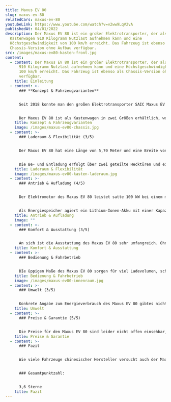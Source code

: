 ```yaml
---
title: Maxus EV 80
slug: maxus-ev-80
relatedCars: maxus-ev-80
youtubeLink: https://www.youtube.com/watch?v=v2ww9LqV2vA
publishedAt: 04/01/2022
description: Der Maxus EV 80 ist ein großer Elektrotransporter, der als
  Kastenwagen 910 Kilogramm Nutzlast aufnehmen kann und eine
  Höchstgeschwindigkeit von 100 km/h erreicht. Das Fahrzeug ist ebenso als
  Chassis-Version ohne Aufbau verfügbar.
src: /images/maxus-ev80-kasten-front.jpg
content:
  - content: Der Maxus EV 80 ist ein großer Elektrotransporter, der als Kastenwagen
      910 Kilogramm Nutzlast aufnehmen kann und eine Höchstgeschwindigkeit von
      100 km/h erreicht. Das Fahrzeug ist ebenso als Chassis-Version ohne Aufbau
      verfügbar.
    title: Einleitung
  - content: >-
      ### **Konzept & Fahrzeugvarianten**


      Seit 2018 konnte man den großen Elektrotransporter SAIC Maxus EV 80 bereits auf deutschen Straßen sehen. Damals wurden rund 200 Fahrzeuge über eine Autovermietung in den Straßenverkehr gebracht. Im Jahr 2020 folgte der freie Verkauf des Modells vom größten chinesischen Hersteller SAIC, zu dem unter anderem SSangyong gehört. 


      Der Maxus EV 80 ist als Kastenwagen in zwei Größen erhältlich, wobei diese sich nur in der Höhe unterscheiden. Außerdem ist das Fahrzeug als “Chassis Cab” ohne Aufbau erhältlich. Dieses Modell kann dann von Fahrzeugbaufirmen mit eigenen Aufbauten versehen werden. In Sachen Antrieb und Batterie gibt es keine Auswahlmöglichkeiten, alle Modelle kommen mit einem 92 kW starken Elektromotor zum Kunden, der durch einen 56 kWh Akku gespeist wird.
    title: Konzept & Fahrzeugvarianten
    image: /images/maxus-ev80-chassis.jpg
  - content: >-
      ### Laderaum & Flexibilität (3/5)


      Der Maxus EV 80 hat eine Länge von 5,70 Meter und eine Breite von 2,00 Meter sowie einen Radstand von 3,85 Meter. In Sachen Fahrzeughöhe kann der Kunde zwischen zwei Varianten wählen: Dem “H2 Mitteldach” mit 2,35 Meter und dem “H2 Hochdach” mit 2,55 Meter Höhe. Dadurch ergeben sich natürlich auch unterschiedliche Laderaumhöhen von 1,74 Meter und 1,94 Meter. Mit der Laderaumlänge von 3,15 Meter und einer Breite von 1,80 Meter ergibt sich so ein Gesamtvolumen von 10,2 m³ für das “Mitteldach” sowie 11,5 m³ für die “Hochdach”-Variante. 


      Die Be- und Entladung erfolgt über zwei geteilte Hecktüren und eine seitliche Schiebetür, wobei die Ladekante mit 56 Zentimetern auf der für diese Fahrzeuge üblichen Höhe liegt. Die Nutzlast beträgt 955 Kilogramm für die niedrigere Variante und 885 Kilogramm für den “Hochdach”-Maxus. Die niedrigere Nutzlast der größeren Variante liegt am höheren Leergewicht und der 3,5-Tonnen-Grenze. Mit der optional verfügbaren Anhängerkupplung darf der EV 80 gebremste Anhänger bis 1.200 Kilogramm und ungebremste bis 750 Kilogramm ziehen.
    title: Laderaum & Flexibilität
    image: /images/maxus-ev80-kasten-laderaum.jpg
  - content: >-
      ### Antrieb & Aufladung (4/5)


      Der Elektromotor des Maxus EV 80 leistet satte 100 kW bei einem maximalen Drehmoment von 320 Nm. Der Maxus EV 80 hat also ordentlich Kraft unter der Haube. Das bereits leer 2,5 Tonnen wiegende Fahrzeug wird dadurch in 24 Sekunden von 0 auf 100 Km/h gebracht und erreicht eine Höchstgeschwindigkeit von 100 Km/h. 


      Als Energiespeicher agiert ein Lithium-Ionen-Akku mit einer Kapazität von 56 kWh. Dieser kann über einen seitlichen 30 kW Wechselstrom-Lader oder einen 7,4 kW Gleichstrom-Lader mit Energie versorgt werden. Die Reichweite gibt der Hersteller mit 192 Kilometer für den niedrigeren Maxus und 182 Kilometer für die hohe Version an. Ob diese Werte mit Beladung oder auch im Stadtverkehr zu erreichen sind, ist allerdings fraglich. Die Ladezeiten werden von SAIC mit 8,5 Stunden (Gleichstrom) und recht eindrucksvollen 2,5 Stunden (CCS-Schnellladung mit Wechselstrom) angegeben. Auch hier ist aber anzumerken, dass ein Praxistest zeigen muss, ob diese Werte realistisch sind.
    title: Antrieb & Aufladung
    image: ""
  - content: >-
      ### Komfort & Ausstattung (3/5)


      An sich ist die Ausstattung des Maxus EV 80 sehr umfangreich. Ohne Aufpreis sind bereits eine Klimaanlage, Doppelairbags, ESP, elektrische Fensterheber und ein Radio mit MP3-Funktion enthalten. Letzteres kann gegen Aufpreis noch mit einem 10-Zoll-Monitor versehen werden.
    title: Komfort & Ausstattung
  - content: >-
      ### Bedienung & Fahrbetrieb


      DIe üppigen Maße des Maxus EV 80 sorgen für viel Ladevolumen, schränken seine Eignung für enge Innenstädte aber deutlich ein. Dies gilt auch für den Wendekreis von knapp 15 Meter. Wenn aber genug Platz da ist, entfaltet das Fahrzeug natürlich seine Packer-Qualitäten, welche durch praktische, serienmäßige Details wie Laderaumbeleuchtung, ein beschichteter Boden oder Zurrösen unterstrichen werden.
    title: Bedienung & Fahrbetrieb
    image: /images/maxus-ev80-innenraum.jpg
  - content: >-
      ### Umwelt (3/5)


      Konkrete Angabe zum Energieverbrauch des Maxus EV 80 gibtes nicht. Die Reichweite von 154 Kilometer mit einem 56 kWh-Akku entspricht aber einem ungefähren Verbrauch von 27,5 kWh auf 100 Kilometer. Bei angenommenen 30 Cent pro Kilowattstunde kosten 100 km Fahrstrecke also rund 8,25 €. Ein zusätzliches Solarmodul für mehr Reichweite wird nicht angeboten.
    title: Umwelt
  - content: >-
      ### Preise & Garantie (5/5)


      Die Preise für den Maxus EV 80 sind leider nicht offen einsehbar, der Einstiegspreis des Fahrzeugs liegt aber bei 39.990 Euro netto, immerhin rund 20.000 Euro weniger als ein vergleichbarer Renault Master Z.E. Der EV 80 kann außerdem gemietet werden für monatlich 700 Euro aufwärts. Bei der Garantie zeigt sich der chinesische Hersteller recht großzügig. Neben einer dreijährigen Fahrzeuggarantie gibt es ganze 5 Jahre auf das Akkupaket. Sollte das Fahrzeug allerdings vorher die 100.000 Kilometer überschreiten, verfallen beide Garantien.
    title: Preise & Garantie
  - content: >-
      ### Fazit


      Wie viele Fahrzeuge chinesischer Hersteller versucht auch der Maxus EV 80 mit hoher Funktionalität und einem niedrigen Preis die Konkurrenz zu überholen. Seine kräftiger Elektromotor, das hohe Ladevolumen und die preiswerte Anschaffung sind sicherlich für viele größere Unternehmen sehr attraktiv. Für innerstädtische und kleinere Betriebe dürfte das Fahrzeug aber wohl zu groß und ungelenkig sein.


      ### Gesamtpunktzahl:


      3,6 Sterne
    title: Fazit
---
```

